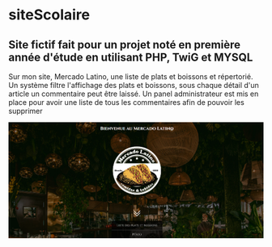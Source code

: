 # siteScolaire

<h2>Site fictif fait pour un projet noté en première année d'étude en utilisant PHP, TwiG et MYSQL</h2>
<p>Sur mon site, Mercado Latino, une liste de plats et boissons et répertorié. Un système filtre l'affichage des plats et boissons, sous chaque détail d'un article un commentaire peut être laissé. Un panel administrateur est mis en place pour avoir une liste de tous les commentaires afin de pouvoir les supprimer</p>

<img src="index.png">
